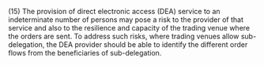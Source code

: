 (15) The provision of direct electronic access (DEA) service to an indeterminate number of persons may pose a risk to the provider of that service and also to the resilience and capacity of the trading venue where the orders are sent. To address such risks, where trading venues allow sub-delegation, the DEA provider should be able to identify the different order flows from the beneficiaries of sub-delegation.
